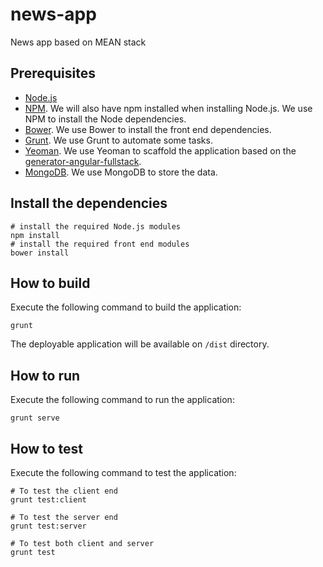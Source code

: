 news-app
========

News app based on MEAN stack

## Prerequisites

* [Node.js](http://nodejs.org)
* [NPM](http://npmjs.org). We will also have npm installed when installing Node.js. We use NPM to install the Node dependencies.
* [Bower](http://bower.io/). We use Bower to install the front end dependencies.
* [Grunt](http://gruntjs.com). We use Grunt to automate some tasks.
* [Yeoman](http://yeoman.io/). We use Yeoman to scaffold the application based on the [generator-angular-fullstack](https://github.com/DaftMonk/generator-angular-fullstack).
* [MongoDB](http://www.mongodb.org/). We use MongoDB to store the data.

## Install the dependencies

```
# install the required Node.js modules
npm install
# install the required front end modules
bower install
```

## How to build

Execute the following command to build the application:

```
grunt
```

The deployable application will be available on `/dist` directory.

## How to run

Execute the following command to run the application:

```
grunt serve
```

## How to test

Execute the following command to test the application:

```
# To test the client end
grunt test:client

# To test the server end
grunt test:server

# To test both client and server
grunt test
```